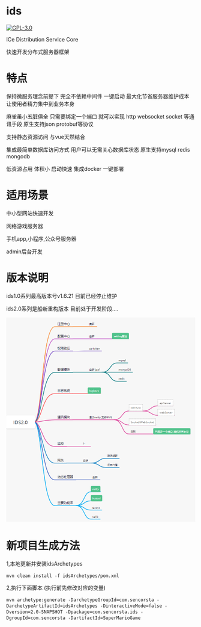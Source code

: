 # ids
[![GPL-3.0](https://img.shields.io/badge/license-GPL--3.0-%250778B9.svg)](https://www.gnu.org/licenses/gpl-3.0.html)

ICe Distribution Service Core

快速开发分布式服务器框架 

# 特点
保持微服务理念前提下 完全不依赖中间件 一键启动 最大化节省服务器维护成本 让使用者精力集中到业务本身

麻雀虽小五脏俱全 只需要绑定一个端口 就可以实现 http websocket socket 等通讯手段 原生支持json protobuf等协议

支持静态资源访问 与vue天然结合

集成最简单数据库访问方式 用户可以无需关心数据库状态 原生支持mysql redis mongodb

低资源占用 体积小 启动快速 集成docker 一键部署
# 适用场景
中小型网站快速开发

网络游戏服务器

手机app,小程序,公众号服务器

admin后台开发

# 版本说明
ids1.0系列最高版本号v1.6.21 目前已经停止维护

ids2.0系列是船新重构版本 目前处于开发阶段....
  
![image](https://github.com/icesovereign/ids/blob/main/mind.png)

# 新项目生成方法
1,本地更新并安装idsArchetypes
```shell
mvn clean install -f idsArchetypes/pom.xml
```
2,执行下面脚本 (执行前先修改对应的变量)
```shell
mvn archetype:generate -DarchetypeGroupId=com.sencorsta -DarchetypeArtifactId=idsArchetypes -DinteractiveMode=false -Dversion=2.0-SNAPSHOT -Dpackage=com.sencorsta.ids -DgroupId=com.sencorsta -DartifactId=SuperMarioGame
```
